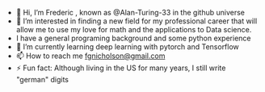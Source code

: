 - 👋 Hi, I’m  Frederic , known as  @Alan-Turing-33 in the github universe
- 👀 I’m interested in finding a new field for my professional career that will allow me to use my love for math and the applications to Data science.
- I have a general programing background and some python experience  
- 🌱 I’m currently learning deep learning with pytorch and Tensorflow 
- 📫 How to reach me fgnicholson@gmail.com
- ⚡ Fun fact: Although living in the US for many years, I still write "german" digits 

<!---
Alan-Turing-33/Alan-Turing-33 is a ✨ special ✨ repository because its `README.md` (this file) appears on your GitHub profile.
You can click the Preview link to take a look at your changes.
--->
